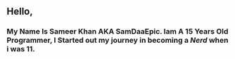 ## Hello,
### My Name Is Sameer Khan AKA SamDaaEpic. Iam A 15 Years Old Programmer, I Started out my journey in becoming a *_Nerd_* when i was 11.
